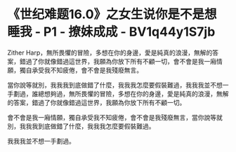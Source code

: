 # 《世纪难题16.0》之女生说你是不是想睡我 - P1 - 撩妹成成 - BV1q44y1S7jb

Zither Harp，無所畏懼的冒險，多想在你的身邊，愛是純真的浪漫，無解的答案，錯過了你就像錯過這世界，我願為你放下所有不顧一切，會不會是我一廂情願，獨自承受我不知疲倦，會不會是我殘廢無言。

當你說等就別，我我我到底做錯了什麼，我我我怎麼要假裝難過，我我我並不想一手劃過，誰總想夠過，無所畏懼的冒險，多想在你的身邊，愛是純真的浪漫，無解的答案，錯過了你就像錯過這世界，我願為你放下所有不顧一切。

會不會是我一廂情願，獨自承受我不知疲倦，會不會是我殘廢無言，當你說等就別，我我我到底做錯了什麼，我我我怎麼要假裝難過。

我我我並不想一手劃過。